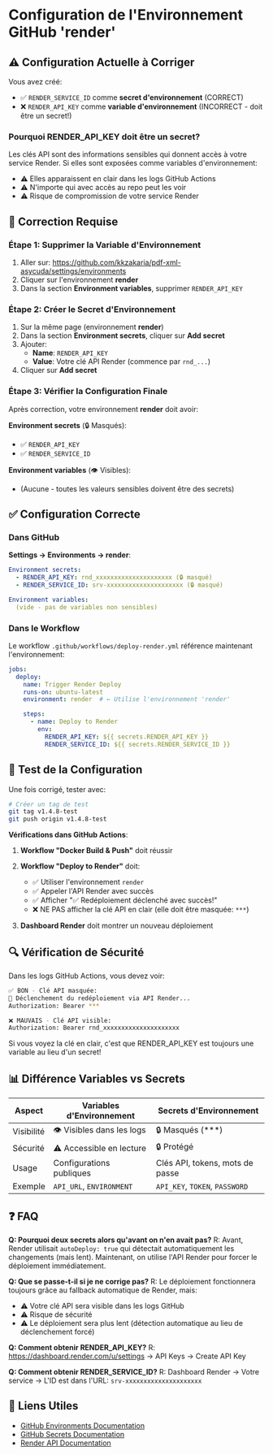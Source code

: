 # Configuration de l'Environnement GitHub 'render'

## ⚠️ Configuration Actuelle à Corriger

Vous avez créé:
- ✅ `RENDER_SERVICE_ID` comme **secret d'environnement** (CORRECT)
- ❌ `RENDER_API_KEY` comme **variable d'environnement** (INCORRECT - doit être un secret!)

### Pourquoi RENDER_API_KEY doit être un secret?

Les clés API sont des informations sensibles qui donnent accès à votre service Render. Si elles sont exposées comme variables d'environnement:
- ⚠️ Elles apparaissent en clair dans les logs GitHub Actions
- ⚠️ N'importe qui avec accès au repo peut les voir
- ⚠️ Risque de compromission de votre service Render

## 🔧 Correction Requise

### Étape 1: Supprimer la Variable d'Environnement

1. Aller sur: https://github.com/kkzakaria/pdf-xml-asycuda/settings/environments
2. Cliquer sur l'environnement **render**
3. Dans la section **Environment variables**, supprimer `RENDER_API_KEY`

### Étape 2: Créer le Secret d'Environnement

1. Sur la même page (environnement **render**)
2. Dans la section **Environment secrets**, cliquer sur **Add secret**
3. Ajouter:
   - **Name**: `RENDER_API_KEY`
   - **Value**: Votre clé API Render (commence par `rnd_...`)
4. Cliquer sur **Add secret**

### Étape 3: Vérifier la Configuration Finale

Après correction, votre environnement **render** doit avoir:

**Environment secrets** (🔒 Masqués):
- ✅ `RENDER_API_KEY`
- ✅ `RENDER_SERVICE_ID`

**Environment variables** (👁️ Visibles):
- (Aucune - toutes les valeurs sensibles doivent être des secrets)

## ✅ Configuration Correcte

### Dans GitHub

**Settings → Environments → render**:

```yaml
Environment secrets:
  - RENDER_API_KEY: rnd_xxxxxxxxxxxxxxxxxxxxx (🔒 masqué)
  - RENDER_SERVICE_ID: srv-xxxxxxxxxxxxxxxxxxxxx (🔒 masqué)

Environment variables:
  (vide - pas de variables non sensibles)
```

### Dans le Workflow

Le workflow `.github/workflows/deploy-render.yml` référence maintenant l'environnement:

```yaml
jobs:
  deploy:
    name: Trigger Render Deploy
    runs-on: ubuntu-latest
    environment: render  # ← Utilise l'environnement 'render'

    steps:
      - name: Deploy to Render
        env:
          RENDER_API_KEY: ${{ secrets.RENDER_API_KEY }}
          RENDER_SERVICE_ID: ${{ secrets.RENDER_SERVICE_ID }}
```

## 🧪 Test de la Configuration

Une fois corrigé, tester avec:

```bash
# Créer un tag de test
git tag v1.4.8-test
git push origin v1.4.8-test
```

**Vérifications dans GitHub Actions**:

1. **Workflow "Docker Build & Push"** doit réussir
2. **Workflow "Deploy to Render"** doit:
   - ✅ Utiliser l'environnement `render`
   - ✅ Appeler l'API Render avec succès
   - ✅ Afficher "✅ Redéploiement déclenché avec succès!"
   - ❌ NE PAS afficher la clé API en clair (elle doit être masquée: `***`)

3. **Dashboard Render** doit montrer un nouveau déploiement

## 🔍 Vérification de Sécurité

Dans les logs GitHub Actions, vous devez voir:

```bash
✅ BON - Clé API masquée:
🔄 Déclenchement du redéploiement via API Render...
Authorization: Bearer ***

❌ MAUVAIS - Clé API visible:
Authorization: Bearer rnd_xxxxxxxxxxxxxxxxxxxxx
```

Si vous voyez la clé en clair, c'est que RENDER_API_KEY est toujours une variable au lieu d'un secret!

## 📊 Différence Variables vs Secrets

| Aspect | Variables d'Environnement | Secrets d'Environnement |
|--------|---------------------------|-------------------------|
| Visibilité | 👁️ Visibles dans les logs | 🔒 Masqués (***) |
| Sécurité | ⚠️ Accessible en lecture | 🔒 Protégé |
| Usage | Configurations publiques | Clés API, tokens, mots de passe |
| Exemple | `API_URL`, `ENVIRONMENT` | `API_KEY`, `TOKEN`, `PASSWORD` |

## ❓ FAQ

**Q: Pourquoi deux secrets alors qu'avant on n'en avait pas?**
R: Avant, Render utilisait `autoDeploy: true` qui détectait automatiquement les changements (mais lent). Maintenant, on utilise l'API Render pour forcer le déploiement immédiatement.

**Q: Que se passe-t-il si je ne corrige pas?**
R: Le déploiement fonctionnera toujours grâce au fallback automatique de Render, mais:
- ⚠️ Votre clé API sera visible dans les logs GitHub
- ⚠️ Risque de sécurité
- ⚠️ Le déploiement sera plus lent (détection automatique au lieu de déclenchement forcé)

**Q: Comment obtenir RENDER_API_KEY?**
R: https://dashboard.render.com/u/settings → API Keys → Create API Key

**Q: Comment obtenir RENDER_SERVICE_ID?**
R: Dashboard Render → Votre service → L'ID est dans l'URL: `srv-xxxxxxxxxxxxxxxxxxxxx`

## 🔗 Liens Utiles

- [GitHub Environments Documentation](https://docs.github.com/en/actions/deployment/targeting-different-environments/using-environments-for-deployment)
- [GitHub Secrets Documentation](https://docs.github.com/en/actions/security-guides/encrypted-secrets)
- [Render API Documentation](https://api-docs.render.com)
